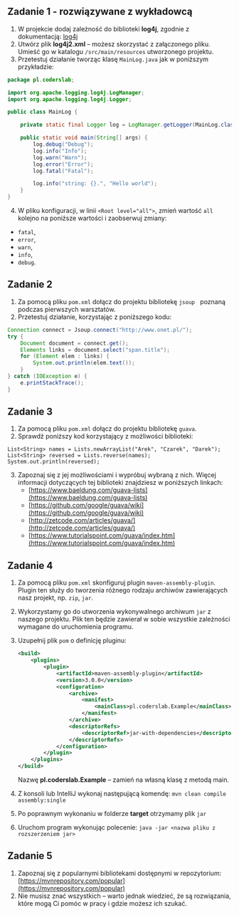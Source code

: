 ## Zadanie 1 - rozwiązywane z wykładowcą

1. W projekcie dodaj zależność do biblioteki **log4j**,
zgodnie z dokumentacją: [log4j][log4j]
2. Utwórz plik **log4j2.xml** &ndash; możesz skorzystać z załączonego pliku. 
Umieść go w katalogu `/src/main/resources` utworzonego projektu. 
3. Przetestuj działanie tworząc klasę `MainLog.java` jak w poniższym przykładzie:

````java
package pl.coderslab;

import org.apache.logging.log4j.LogManager;
import org.apache.logging.log4j.Logger;

public class MainLog {

    private static final Logger log = LogManager.getLogger(MainLog.class);

    public static void main(String[] args) {
        log.debug("Debug");
        log.info("Info");
        log.warn("Warn");
        log.error("Error");
        log.fatal("Fatal");

        log.info("string: {}.", "Hello world");
    }
}

````
4. W pliku konfiguracji, w linii `<Root level="all">`, zmień wartość `all` kolejno na poniższe wartości i zaobserwuj zmiany:

- `fatal`,
- `error`,
- `warn`,
- `info`,
- `debug`.


[log4j]:http://logging.apache.org/log4j/2.x/maven-artifacts.html#Using_Log4j_in_your_Apache_Maven_build


## Zadanie 2

1. Za pomocą pliku `pom.xml` dołącz do projektu bibliotekę `jsoup` &nbsp; poznaną podczas pierwszych warsztatów.
2. Przetestuj działanie, korzystając z poniższego kodu:

````java
Connection connect = Jsoup.connect("http://www.onet.pl/");
try {
    Document document = connect.get();
    Elements links = document.select("span.title");
    for (Element elem : links) {
        System.out.println(elem.text());
    }
} catch (IOException e) {
    e.printStackTrace();
}

````


## Zadanie 3

1. Za pomocą pliku `pom.xml` dołącz do projektu bibliotekę `guava`.
2. Sprawdź poniższy kod korzystający z możliwości biblioteki:
````
List<String> names = Lists.newArrayList("Arek", "Czarek", "Darek");
List<String> reversed = Lists.reverse(names);
System.out.println(reversed);
````
3. Zapoznaj się z jej możliwościami i wypróbuj wybraną z nich.
Więcej informacji dotyczących tej biblioteki znajdziesz w poniższych linkach:
    * [https://www.baeldung.com/guava-lists](https://www.baeldung.com/guava-lists)
    * [https://github.com/google/guava/wiki](https://github.com/google/guava/wiki)
    * [http://zetcode.com/articles/guava/](http://zetcode.com/articles/guava/)
    * [https://www.tutorialspoint.com/guava/index.htm](https://www.tutorialspoint.com/guava/index.htm)



## Zadanie 4

1. Za pomocą pliku `pom.xml` skonfiguruj plugin `maven-assembly-plugin`.  
Plugin ten służy do tworzenia różnego rodzaju archiwów zawierających nasz projekt, np. `zip`, `jar`.
2. Wykorzystamy go do utworzenia wykonywalnego archiwum `jar` z naszego projektu. Plik ten będzie zawierał w sobie wszystkie zależności wymagane do uruchomienia programu.
3. Uzupełnij plik `pom` o definicję pluginu:
    ```xml
    <build>
        <plugins>
            <plugin>
                <artifactId>maven-assembly-plugin</artifactId>
                <version>3.0.0</version>
                <configuration>
                    <archive>
                        <manifest>
                            <mainClass>pl.coderslab.Example</mainClass>
                        </manifest>
                    </archive>
                    <descriptorRefs>
                        <descriptorRef>jar-with-dependencies</descriptorRef>
                    </descriptorRefs>
                </configuration>
            </plugin>
        </plugins>
    </build>
    ```
    Nazwę **pl.coderslab.Example** &ndash; zamień na własną klasę z metodą main.

4. Z konsoli lub IntelliJ wykonaj następującą komendę:
`mvn clean compile assembly:single`
5. Po poprawnym wykonaniu w folderze **target** otrzymamy plik `jar`
6. Uruchom program wykonując polecenie: `java -jar <nazwa pliku z rozszerzeniem jar>`


## Zadanie 5

1. Zapoznaj się z popularnymi bibliotekami dostępnymi w repozytorium:
[https://mvnrepository.com/popular](https://mvnrepository.com/popular)
2. Nie musisz znać wszystkich &ndash; warto jednak wiedzieć, że są rozwiązania, 
które mogą Ci pomóc w pracy i gdzie możesz ich szukać.
